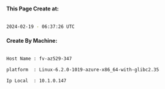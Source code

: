 
   
#### This Page Create at:

```bash

2024-02-19 - 06:37:26 UTC

```

#### Create By Machine:

```bash

Host Name : fv-az529-347

platform  : Linux-6.2.0-1019-azure-x86_64-with-glibc2.35

Ip Local  : 10.1.0.147

```

